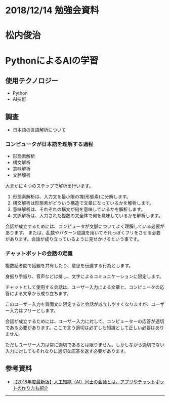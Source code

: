 # 2018/12/14 勉強会資料
# 松内俊治
# PythonによるAIの学習

## 使用テクノロジー
* Python
* AI技術

## 調査
* 日本語の言語解析について

### コンピュータが日本語を理解する過程
* 形態素解析
* 構文解析
* 意味解析
* 文脈解析

大まかに４つのステップで解析を行います。

1. 形態素解析は、入力文を最小限の塊(形態素)に分解します。
2. 構文解析は形態素がどういう構造で文章になっているかを解析します。
3. 意味解析は、それぞれの構文が何を意味しているかを解析します。
4. 文脈解析は、入力された複数の文全体で何を意味しているかを解析します。

会話が成立するためには、コンピュータが文脈についてよく理解している必要があります。
または、乱数やパターン認識を用いてそれっぽくフリをさせる必要があります。会話が成り立っているように見せかけるという事です。

### チャットボットの会話の定義

複数話者間で話題を共有したり、意思を伝達する行為とします。

身振り手振り、音声などは排し、文字によるコミュニケーションに限定します。

チャットとして使用する会話は、ユーザー入力による文章と、コンピュータの応答による文章から成り立ちます。

このユーザー入力を質問文に限定すると会話が成立しやすくなりますが、ユーザー入力はフリーとします。

会話が成立するためには、ユーザー入力に対して、コンピューターの応答が適切である必要があります。ここで言う適切は必ずしも知識として正しい必要はありません。

ただしユーザー入力は常に適切であるとは限りません。しかしながら適切でない入力に対してもそれなりに適切な応答を返す必要があります。




<div style="page-break-before:always" />

## 参考資料
* [【2018年度最新版】人工知能（AI）同士の会話とは。アプリやチャットボットの作り方も紹介][1]

----
[1]:https://tech-camp.in/note/technology/44901/